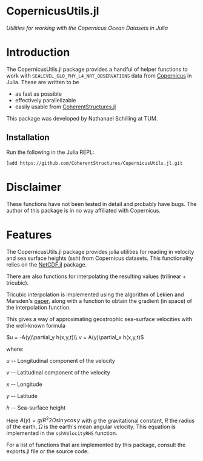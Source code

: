 # CopernicusUtils.jl

*Utilities for working with the Copernicus Ocean Datasets in Julia*

# Introduction 

The CopernicusUtils.jl package provides a handful of helper functions to work with
`SEALEVEL_GLO_PHY_L4_NRT_OBSERVATIONS` data from [Copernicus](http://marine.copernicus.eu/) in Julia. 
These are written to be 
   * as fast as possible 
   * effectively parallelizable
   * easily usable from [CoherentStructures.jl](https://github.com/CoherentStructures/CoherentStructures.jl)

This package was developed by Nathanael Schilling at TUM. 

## Installation

Run the following in the Julia REPL:

    ]add https://github.com/CoherentStructures/CopernicusUtils.jl.git

# Disclaimer

These functions have not been tested in detail and probably have bugs. The author of this package is in no way affiliated with Copernicus.

# Features

The CopernicusUtils.jl package provides julia utilities for reading in velocity and sea surface heights (ssh) from Copernicus datasets.
This functionality relies on the [NetCDF.jl](https://github.com/JuliaGeo/NetCDF.jl) package. 

There are also functions for interpolating the resulting values (trilinear + tricubic). 

Tricubic interpolation is implemented using the algorithm of Lekien and Marsden's [paper](http://www.cds.caltech.edu/~marsden/bib/2005/08-LeMa2005/LeMa2005.pdf), along with a function to obtain the gradient (in space) of the interpolation function.

This gives a way of approximating geostrophic sea-surface velocities with the well-known formula

$u = -A(y)\partial_y h(x,y,t)\\ v = A(y)\partial_x h(x,y,t)$ 

where:

 $u$ -- Longitudinal component of the velocity

 $v$ -- Latitudinal component of the velocity

 $x$ -- Longitude

 $y$ -- Latitude

 $h$ -- Sea-surface height

Here $A(y) = g/R^2 2 \Omega \sin y \cos y$  with $g$ the gravitational constant, $R$ the radius of the earth, $\Omega$ is the earth's mean angular velocity. This equation is implemented in the `sshVelocityRHS` function.

For a list of functions that are implemented by this package, consult the exports.jl file or the source code. 
